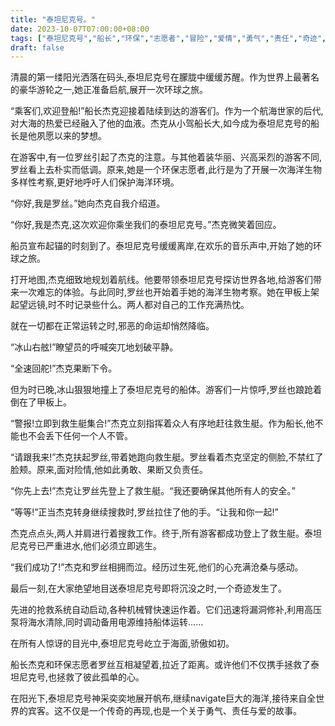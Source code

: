 ```yaml
---
title: "泰坦尼克号。"
date: 2023-10-07T07:00:00+08:00
tags: ["泰坦尼克号","船长","环保","志愿者","冒险","爱情","勇气","责任","奇迹","大海","Claude"]
draft: false
--- 
```


清晨的第一缕阳光洒落在码头,泰坦尼克号在朦胧中缓缓苏醒。作为世界上最著名的豪华游轮之一,她正准备启航,展开一次环球之旅。

“乘客们,欢迎登船!”船长杰克迎接着陆续到达的游客们。作为一个航海世家的后代,对大海的热爱已经融入了他的血液。杰克从小驾船长大,如今成为泰坦尼克号的船长是他夙愿以来的梦想。

在游客中,有一位罗丝引起了杰克的注意。与其他着装华丽、兴高采烈的游客不同,罗丝看上去朴实而低调。原来,她是一个环保志愿者,此行是为了开展一次海洋生物多样性考察,更好地呼吁人们保护海洋环境。

“你好,我是罗丝。”她向杰克自我介绍道。

“你好,我是杰克,这次欢迎你乘坐我们的泰坦尼克号。”杰克微笑着回应。

船员宣布起锚的时刻到了。泰坦尼克号缓缓离岸,在欢乐的音乐声中,开始了她的环球之旅。

打开地图,杰克细致地规划着航线。他要带领泰坦尼克号探访世界各地,给游客们带来一次难忘的体验。与此同时,罗丝也开始着手她的海洋生物考察。她在甲板上架起望远镜,时不时记录些什么。两人都对自己的工作充满热忱。

就在一切都在正常运转之时,邪恶的命运却悄然降临。

“冰山右舷!”瞭望员的呼喊突兀地划破平静。

“全速回舵!”杰克果断下令。

但为时已晚,冰山狠狠地撞上了泰坦尼克号的船体。游客们一片惊呼,罗丝也踉跄着倒在了甲板上。

“警报!立即到救生艇集合!”杰克立刻指挥着众人有序地赶往救生艇。作为船长,他不能也不会丢下任何一个人不管。

“请跟我来!”杰克扶起罗丝,带着她跑向救生艇。罗丝看着杰克坚定的侧脸,不禁红了脸颊。原来,面对险情,他如此勇敢、果断又负责任。

“你先上去!”杰克让罗丝先登上了救生艇。“我还要确保其他所有人的安全。”

“等等!”正当杰克转身继续搜救时,罗丝拉住了他的手。“让我和你一起!”

杰克点点头,两人并肩进行着搜救工作。终于,所有游客都成功登上了救生艇。泰坦尼克号已严重进水,他们必须立即逃生。

“我们成功了!”杰克和罗丝相拥而泣。经历过生死,他们的心充满沧桑与感动。

最后一刻,在大家绝望地目送泰坦尼克号即将沉没之时,一个奇迹发生了。

先进的抢救系统自动启动,各种机械臂快速运作着。它们迅速将漏洞修补,利用高压泵将海水清除,同时调动备用电源维持船体运转......

在所有人惊讶的目光中,泰坦尼克号屹立于海面,骄傲如初。

船长杰克和环保志愿者罗丝互相凝望着,拉近了距离。或许他们不仅携手拯救了泰坦尼克号,也拯救了彼此孤单的心。

在阳光下,泰坦尼克号神采奕奕地展开帆布,继续navigate巨大的海洋,接待来自全世界的宾客。这不仅是一个传奇的再现,也是一个关于勇气、责任与爱的故事。
